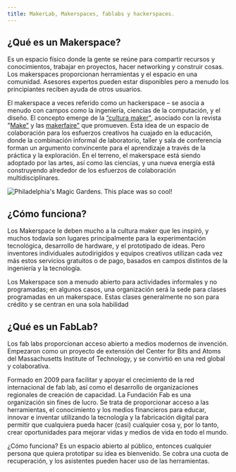 ```yaml
---
title: MakerLab, Makerspaces, fablabs y hackerspaces.
---
```


## ¿Qué es un Makerspace?

Es un espacio físico donde la gente se reúne para compartir recursos y conocimientos, trabajar en proyectos, hacer networking y construir cosas. Los makerspaces proporcionan herramientas y el espacio en una comunidad. Asesores expertos pueden estar disponibles pero a menudo los principiantes reciben ayuda de otros usuarios.

El makerspace a veces referido como un hackerspace – se asocia a menudo con campos como la ingeniería, ciencias de la computación, y el diseño. El concepto emerge de la [“cultura maker"](https://es.wikipedia.org/wiki/Cultura_Maker), asociado con la revista "[Make"](https://makezine.com/) y las [makerfaire"](https://makerfaire.com/) que promueven. Esta idea de un espacio de colaboración para los esfuerzos creativos ha cuajado en la educación, donde la combinación informal de laboratorio, taller y sala de conferencia forman un argumento convincente para el aprendizaje a través de la práctica y la exploración. En el terreno, el makerspace está siendo adoptado por las artes, así como las ciencias, y una nueva energía está construyendo alrededor de los esfuerzos de colaboración multidisciplinares.

![Philadelphia's Magic Gardens. This place was so cool!](/assets/images/philly-magic-gardens.jpg "Philadelphia's Magic Gardens")

## ¿Cómo funciona?

Los Makerspace le deben mucho a la cultura maker que les inspiró, y muchos todavía son lugares principalmente para la experimentación tecnológica, desarrollo de hardware, y el prototipado de ideas. Pero inventores individuales autodirigidos y equipos creativos utilizan cada vez más estos servicios gratuitos o de pago, basados en campos distintos de la ingeniería y la tecnología.

Los Makerspace son a menudo abierto para actividades informales y no programadas; en algunos casos, una organización será la sede para clases programadas en un makerspace. Estas clases generalmente no son para crédito y se centran en una sola habilidad

## ¿Qué es un FabLab?

Los fab labs proporcionan acceso abierto a medios modernos de invención. Empezaron como un proyecto de extensión del Center for Bits and Atoms del Massachusetts Institute of Technology, y se convirtió en una red global y colaborativa. 

Formado en 2009 para facilitar y apoyar el crecimiento de la red internacional de fab lab, así como el desarrollo de organizaciones regionales de creación de capacidad. La Fundación Fab es una organización sin fines de lucro. Se trata de proporcionar acceso a las herramientas, el conocimiento y los medios financieros para educar, innovar e inventar utilizando la tecnología y la fabricación digital para permitir que cualquiera pueda hacer (casi) cualquier cosa y, por lo tanto, crear oportunidades para mejorar vidas y medios de vida en todo el mundo.

¿Cómo funciona?
Es un espacio abierto al público, entonces cualquier persona que quiera prototipar su idea es bienvenido.
Se cobra una cuota de recuperación, y los asistentes pueden hacer uso de las herramientas.

